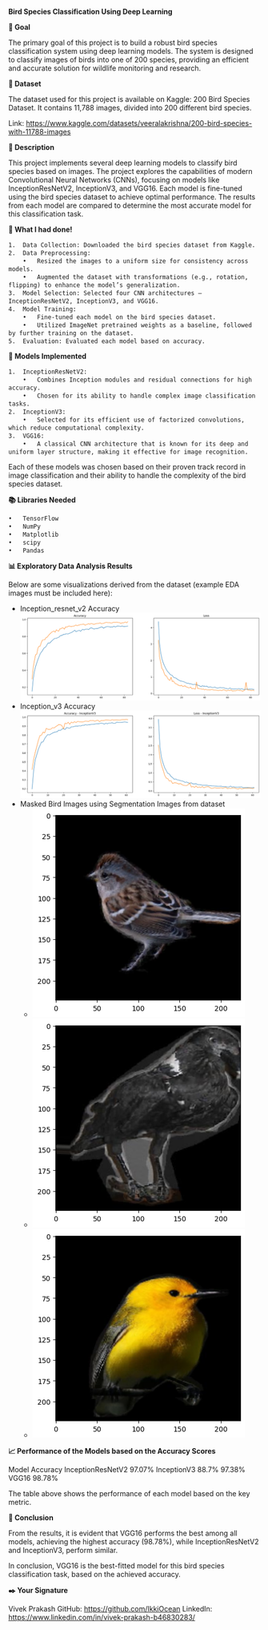 **Bird Species Classification Using Deep Learning**

**🎯 Goal**

The primary goal of this project is to build a robust bird species classification system using deep learning models. The system is designed to classify images of birds into one of 200 species, providing an efficient and accurate solution for wildlife monitoring and research.

**🧵 Dataset**

The dataset used for this project is available on Kaggle: 200 Bird Species Dataset. It contains 11,788 images, divided into 200 different bird species.

Link: https://www.kaggle.com/datasets/veeralakrishna/200-bird-species-with-11788-images

**🧾 Description**

This project implements several deep learning models to classify bird species based on images. The project explores the capabilities of modern Convolutional Neural Networks (CNNs), focusing on models like InceptionResNetV2, InceptionV3, and VGG16. Each model is fine-tuned using the bird species dataset to achieve optimal performance. The results from each model are compared to determine the most accurate model for this classification task.

**🧮 What I had done!**

	1.	Data Collection: Downloaded the bird species dataset from Kaggle.
	2.	Data Preprocessing:
		•	Resized the images to a uniform size for consistency across models.
		•	Augmented the dataset with transformations (e.g., rotation, flipping) to enhance the model’s generalization.
	3.	Model Selection: Selected four CNN architectures — InceptionResNetV2, InceptionV3, and VGG16.
	4.	Model Training:
		•	Fine-tuned each model on the bird species dataset.
		•	Utilized ImageNet pretrained weights as a baseline, followed by further training on the dataset.
	5.	Evaluation: Evaluated each model based on accuracy.
	

**🚀 Models Implemented**

	1.	InceptionResNetV2:
		•	Combines Inception modules and residual connections for high accuracy.
		•	Chosen for its ability to handle complex image classification tasks.
	2.	InceptionV3:
		•	Selected for its efficient use of factorized convolutions, which reduce computational complexity.
	3.	VGG16:
		•	A classical CNN architecture that is known for its deep and uniform layer structure, making it effective for image recognition.

Each of these models was chosen based on their proven track record in image classification and their ability to handle the complexity of the bird species dataset.

**📚 Libraries Needed**

	•	TensorFlow
	•	NumPy
	•	Matplotlib
	•	scipy
	•	Pandas

**📊 Exploratory Data Analysis Results**

Below are some visualizations derived from the dataset (example EDA images must be included here):

- Inception_resnet_v2 Accuracy
	![Inception_resnet_v2](./Images/inception_resnet_v2.png)
- Inception_v3 Accuracy
	![Inception_v3](./Images/InceptionV3.png)
- Masked Bird Images using Segmentation Images from dataset
	- ![Masked_Bird_Image](./Images/masked_image_1.png)
	- ![Masked_Bird_Image](./Images/masked_image_2.png)
	- ![Masked_Bird_Image](./Images/masked_image_3.png)

**📈 Performance of the Models based on the Accuracy Scores**

Model	Accuracy
InceptionResNetV2	97.07%
InceptionV3	88.7%	97.38%
VGG16	98.78%

The table above shows the performance of each model based on the key metric.

**📢 Conclusion**

From the results, it is evident that VGG16 performs the best among all models, achieving the highest accuracy (98.78%), while InceptionResNetV2 and InceptionV3, perform similar.

In conclusion, VGG16 is the best-fitted model for this bird species classification task, based on the achieved accuracy.

**✒️ Your Signature**

Vivek Prakash
GitHub: https://github.com/IkkiOcean
LinkedIn: https://www.linkedin.com/in/vivek-prakash-b46830283/
